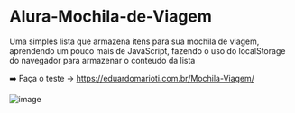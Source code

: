 # Alura-Mochila-de-Viagem
Uma simples lista que armazena itens para sua mochila de viagem, aprendendo um pouco mais de JavaScript, fazendo o uso do localStorage do navegador para armazenar o conteudo da lista

➡️ Faça o teste -> https://eduardomarioti.com.br/Mochila-Viagem/

![image](https://github.com/edumarioti/Alura-Mochila-de-Viagem/assets/73229294/c30d2413-b693-479f-b287-9279f8c45f65)
